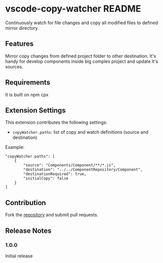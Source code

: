 # vscode-copy-watcher README

Continuously watch for file changes and copy all modified files to defined mirror directory. 

## Features

Mirror copy changes from defined project folder to other destination.
It's handy for develop components inside big complex project and update it's sources.


## Requirements

It is built on npm cpx

## Extension Settings

This extension contributes the following settings:

* `copyWatcher.paths`: list of copy and watch definitions (source and destination)

Example:
```
"copyWatcher.paths": [
    {
        "source": "Components/Component/**/*.js",
        "destination": "../../ComponentRepository/Component",
        "destinationRequired": true,
        "initialCopy": false
    }
]
```

## Contribution

Fork the [repository](https://github.com/pavel-purma/vscode-copy-watcher) and submit pull requests.


## Release Notes

### 1.0.0

Initial release
